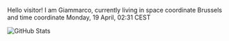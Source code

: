 Hello visitor! I am Giammarco, currently living in space coordinate Brussels and time coordinate Monday, 19 April, 02:31 CEST

![GitHub Stats](https://github-readme-stats.vercel.app/api?username=grcasanova)
